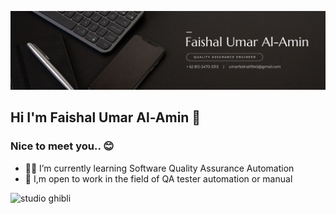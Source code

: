 ![banner](img/banner%20linkedin%201.png)
## Hi I'm Faishal Umar Al-Amin 🙌

### Nice to meet you.. 😊

- 🧑‍💻 I’m currently learning Software Quality Assurance Automation 
- 👯 I,m open to work in the field of QA tester automation or manual 

![studio ghibli](https://media1.giphy.com/media/v1.Y2lkPTc5MGI3NjExMGFteDZiMzRqZmM1YjRubm9xM21xdWZlbGx4dnR6c3JocGw5Y3gzNyZlcD12MV9pbnRlcm5hbF9naWZfYnlfaWQmY3Q9Zw/3TZgJXiwbdbLG/giphy.gif)

<!--
**umarfaishal/umarfaishal** is a ✨ _special_ ✨ repository because its `README.md` (this file) appears on your GitHub profile.

Here are some ideas to get you started:

- 🔭 I’m currently working on ...
- 🌱 I’m currently learning ...
- 👯 I’m looking to collaborate on ...
- 🤔 I’m looking for help with ...
- 💬 Ask me about ...
- 📫 How to reach me: ...
- 😄 Pronouns: ...
- ⚡ Fun fact: ...
-->
